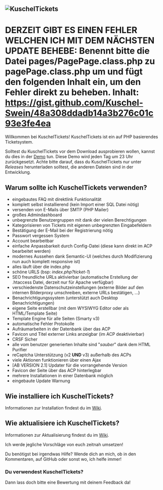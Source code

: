 ![KuschelTickets](https://i.imgur.com/I1LQDr1.png)
---


DERZEIT GIBT ES EINEN FEHLER WELCHEN ICH MIT DEM NÄCHSTEN UPDATE BEHEBE: Benennt bitte die Datei pages/PagePage.class.php zu pagePage.class.php um und fügt den folgenden Inhalt ein, um den Fehler direkt zu beheben. Inhalt: https://gist.github.com/Kuschel-Swein/48a308ddadb14a3b276c01c93e3fe4ea
===



Willkommen bei KuschelTickets!
KuschelTickets ist ein auf PHP basierendes Ticketsystem.

Solltest du KuschelTickets vor dem Download ausprobieren wollen, kannst du dies in der [Demo](https://demo.kuschel-swein.eu/KuschelTickets) tun. Diese Demo wird jeden Tag um 23 Uhr zurückgesetzt.
Achte bitte darauf, dass du KuschelTickets nur unter _Releases_ herunterladen solltest, die anderen Dateien sind in der Entwicklung.

## Warum sollte ich KuschelTickets verwenden?

- eingebautes FAQ mit direktlink Funktionalität
- komplett selbst installierend (kein Import einer SQL Datei nötig)
- versenden von E-Mails über SMTP (PHP Mailer)
- großes Admindashboard
- unbegrenzte Benutzergruppen mit dank der vielen Berechtigungen
- Kategorisieren von Tickets mit eigenen unbegrenzten Eingabefeldern
- Bestätigung der E-Mail bei der Registrierung nötig
- Passwort vergessen System
- Account bearbeitbar
- einfache Anpassbarkeit durch Config-Datei (diese kann direkt im ACP bearbeitet werden)
- modernes Aussehen dank Semantic-UI (welches durch Modifizierung nun auch komplett responsive ist)
- alles läuft über die index.php
- schöne URLS (bsp: *index.php?ticket-1*)
- SEO freundliche URLs aktivierbar (automatische Erstellung der .htaccess Datei, derzeit nur für Apache verfügbar)
- verschiedenste Datenschutzeinstellungen (externe Bilder auf den internen Bilderproxy umschreiben, externe URLs bestätigen, ...)
- Benachrichtigungssystem (unterstützt auch Desktop Benachrichtigungen)
- eigene Seite erstellbar (mit dem WYSIWYG Editor oder als HTML/Template Seite)
- Template Engine für alle Seiten (Smarty v3)
- automatische Fehler Protokolle
- Aufräumarbeiten in der Datenbank über das ACP
- Favicon und Titel externer Links anzeigbar (im ACP deaktivierbar)
- CRSF Sicher
- alle vom benutzer generierten Inhalte sind "*sauber*" dank dem HTML Purifier
- reCaptcha Unterstützung (v2 **UND** v3) außerhalb des ACPs
- viele Aktionen funktionieren über einen Ajax
- [AB VERSION 2.1] Updater für die vorrangehende Version
- Favicon der Seite über das ACP hinterlegbar
- mehrere Installationen in einer Datenbank möglich
- eingebaute Update Warnung


## Wie installiere ich KuschelTickets?
Informationen zur Installation findest du im [Wiki](https://github.com/Kuschel-Swein/KuschelTickets/wiki/Wie-installiere-ich-KuschelTickets%3F).


## Wie aktualisiere ich KuschelTickets?
Informationen zur Aktualisierung findest du im [Wiki](https://github.com/Kuschel-Swein/KuschelTickets/wiki/Wie-aktualisiere-ich-KuschelTickets%3F).



Ich werde jegliche Vorschläge von euch zeitnah umsetzen!

Du benötigst bei irgendwas Hilfe? Wende dich an mich, ob in den Kommentaren, auf GitHub oder sonst wo, ich helfe immer!

### Du verwendest KuschelTickets?
Dann lass doch bitte eine Bewertung mit deinem Feedback da!